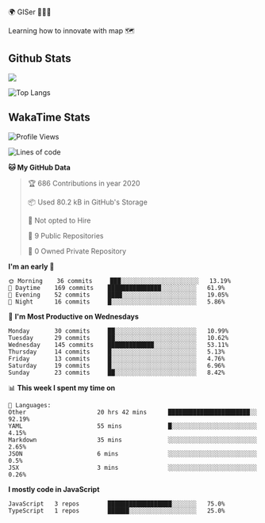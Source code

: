 🌍 GISer 👨🏻‍💻

Learning how to innovate with map 🗺

## Github Stats

![](https://github-readme-stats.vercel.app/api?username=lkcozy&show_icons=true&theme=tokyonight&hide_title=true)

![Top Langs](https://github-readme-stats.vercel.app/api/top-langs/?username=lkcozy&layout=compact&theme=tokyonight)

## WakaTime Stats

<!--START_SECTION:waka-->
![Profile Views](http://img.shields.io/badge/Profile%20Views-50-blue)

![Lines of code](https://img.shields.io/badge/From%20Hello%20World%20I've%20written-300620%20Lines%20of%20code-blue)

**🐱 My GitHub Data** 

> 🏆 686 Contributions in year 2020
 > 
> 📦 Used 80.2 kB in GitHub's Storage 
 > 
> 🚫 Not opted to Hire
 > 
> 📜 9 Public Repositories 
 > 
> 🔑 0 Owned Private Repository 
 > 
**I'm an early 🐤** 

```text
🌞 Morning    36 commits     ███░░░░░░░░░░░░░░░░░░░░░░   13.19% 
🌆 Daytime    169 commits    ███████████████░░░░░░░░░░   61.9% 
🌃 Evening    52 commits     ████░░░░░░░░░░░░░░░░░░░░░   19.05% 
🌙 Night      16 commits     █░░░░░░░░░░░░░░░░░░░░░░░░   5.86%

```
📅 **I'm Most Productive on Wednesdays** 

```text
Monday       30 commits     ██░░░░░░░░░░░░░░░░░░░░░░░   10.99% 
Tuesday      29 commits     ██░░░░░░░░░░░░░░░░░░░░░░░   10.62% 
Wednesday    145 commits    █████████████░░░░░░░░░░░░   53.11% 
Thursday     14 commits     █░░░░░░░░░░░░░░░░░░░░░░░░   5.13% 
Friday       13 commits     █░░░░░░░░░░░░░░░░░░░░░░░░   4.76% 
Saturday     19 commits     █░░░░░░░░░░░░░░░░░░░░░░░░   6.96% 
Sunday       23 commits     ██░░░░░░░░░░░░░░░░░░░░░░░   8.42%

```


📊 **This week I spent my time on** 

```text
💬 Languages: 
Other                    20 hrs 42 mins      ███████████████████████░░   92.19% 
YAML                     55 mins             █░░░░░░░░░░░░░░░░░░░░░░░░   4.15% 
Markdown                 35 mins             ░░░░░░░░░░░░░░░░░░░░░░░░░   2.65% 
JSON                     6 mins              ░░░░░░░░░░░░░░░░░░░░░░░░░   0.5% 
JSX                      3 mins              ░░░░░░░░░░░░░░░░░░░░░░░░░   0.26%

```

**I mostly code in JavaScript** 

```text
JavaScript   3 repos        ██████████████████░░░░░░░   75.0% 
TypeScript   1 repos        ██████░░░░░░░░░░░░░░░░░░░   25.0%

```



<!--END_SECTION:waka-->
